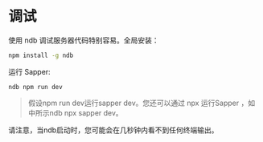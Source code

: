 # 调试

使用 ndb 调试服务器代码特别容易。全局安装：

```sh
npm install -g ndb
```

运行 Sapper:

```sj
ndb npm run dev
```

> 假设npm run dev运行sapper dev。您还可以通过 npx 运行Sapper ，如中所示ndb npx sapper dev。

请注意，当ndb启动时，您可能会在几秒钟内看不到任何终端输出。
